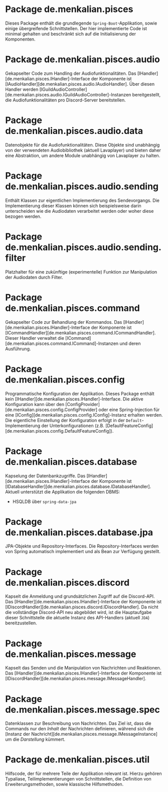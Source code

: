 # Package de.menkalian.pisces

Dieses Package enthält die grundlegende `Spring-Boot`-Applikation, sowie einige übergreifende Schnittstellen. Der hier implementierte Code ist minimal gehalten und beschränkt sich auf die Initialisierung der Komponenten.

# Package de.menkalian.pisces.audio

Gekapselter Code zum Handling der Audiofunktionalitäten. Das [IHandler][de.menkalian.pisces.IHandler]-Interface der Komponente ist [IAudioHandler][de.menkalian.pisces.audio.IAudioHandler]. Über diesen Handler werden [IGuildAudioController][de.menkalian.pisces.audio.IGuildAudioController]-Instanzen bereitgestellt, die Audiofunktionalitäten pro Discord-Server bereitstellen.

# Package de.menkalian.pisces.audio.data

Datenobjekte für die Audiofunktionalitäten.
Diese Objekte sind unabhängig von der verwendeten Audiobibliothek (aktuell Lavaplayer) und bieten daher eine Abstraktion, um andere Module unabhängig von Lavaplayer zu halten.

# Package de.menkalian.pisces.audio.sending

Enthält Klassen zur eigentlichen Implementierung des Sendevorgangs.
Die Implementierung dieser Klassen können sich beispielsweise darin unterscheiden wie die Audiodaten verarbeitet werden oder woher diese bezogen werden.

# Package de.menkalian.pisces.audio.sending.filter

Platzhalter für eine zukünftige (experimentelle) Funktion zur Manipulation der Audiodaten durch Filter.

# Package de.menkalian.pisces.command

Gekapselter Code zur Behandlung der Kommandos. Das [IHandler][de.menkalian.pisces.IHandler]-Interface der Komponente ist [ICommandHandler][de.menkalian.pisces.command.ICommandHandler]. Dieser Handler verwaltet die [ICommand][de.menkalian.pisces.command.ICommand]-Instanzen und deren Ausführung.

# Package de.menkalian.pisces.config

Programmatische Konfiguration der Applikation. Dieses Package enthält kein [IHandler][de.menkalian.pisces.IHandler]-Interface. Die aktive Konfiguration kann über den [ConfigProvider][de.menkalian.pisces.config.ConfigProvider] oder eine Spring-Injection für eine [IConfig][de.menkalian.pisces.config.IConfig]-Instanz erhalten werden. Die eigentliche Einstellung der Konfiguration erfolgt in der `Default`-Implementierung der Unterkonfigurationen (z.B. [DefaultFeatureConfig][de.menkalian.pisces.config.DefaultFeatureConfig]).

# Package de.menkalian.pisces.database

Kapselung der Datenbankzugriffe. Das [IHandler][de.menkalian.pisces.IHandler]-Interface der Komponente ist [IDatabaseHandler][de.menkalian.pisces.database.IDatabaseHandler]. Aktuell unterstützt die Applikation die folgenden DBMS:

* HSQLDB über `spring-data-jpa`

# Package de.menkalian.pisces.database.jpa

JPA-Objekte und Repository-Interfaces. Die Repository-Interfaces werden von Spring automatisch implementiert und als Bean zur Verfügung gestellt.

# Package de.menkalian.pisces.discord

Kapselt die Anmeldung und grundsätzlichen Zugriff auf die Discord-API. Das [IHandler][de.menkalian.pisces.IHandler]-Interface der Komponente ist [IDiscordHandler][de.menkalian.pisces.discord.IDiscordHandler]. Da nicht die vollständige Discord-API neu abgebildet wird, ist die Hauptaufgabe dieser Schnittstelle die aktuelle Instanz des API-Handlers (aktuell `JDA`) bereitzustellen.

# Package de.menkalian.pisces.message

Kapselt das Senden und die Manipulation von Nachrichten und Reaktionen. Das [IHandler][de.menkalian.pisces.IHandler]-Interface der Komponente ist [IDiscordHandler][de.menkalian.pisces.message.IMessageHandler].

# Package de.menkalian.pisces.message.spec

Datenklassen zur Beschreibung von Nachrichten. Das Ziel ist, dass die Commands nur den *Inhalt* der Nachrichten definieren, während sich die [Instanz der Nachricht][de.menkalian.pisces.message.IMessageInstance] um die *Darstellung* kümmert.

# Package de.menkalian.pisces.util

Hilfscode, der für mehrere Teile der Applikation relevant ist. Hierzu gehören Typaliase, Teilimplementierungen von Schnittstellen, die Definition von Erweiterungsmethoden, sowie klassische Hilfsmethoden.